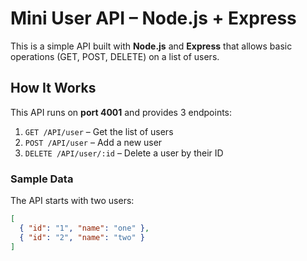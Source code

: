# Mini User API – Node.js + Express

This is a simple API built with **Node.js** and **Express** that allows basic operations (GET, POST, DELETE) on a list of users.

## How It Works

This API runs on **port 4001** and provides 3 endpoints:

1. `GET /API/user` – Get the list of users  
2. `POST /API/user` – Add a new user  
3. `DELETE /API/user/:id` – Delete a user by their ID

### Sample Data

The API starts with two users:

```json
[
  { "id": "1", "name": "one" },
  { "id": "2", "name": "two" }
]

